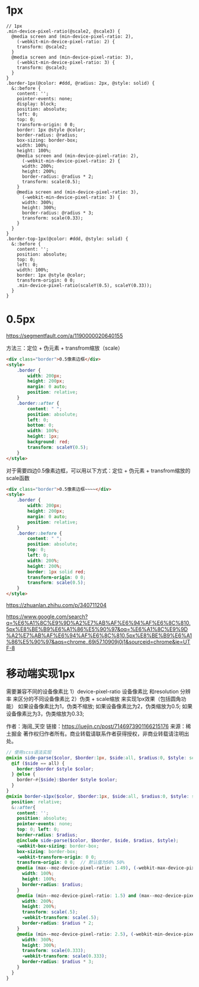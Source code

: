 # 1px
```less
// 1px
.min-device-pixel-ratio(@scale2, @scale3) {
  @media screen and (min-device-pixel-ratio: 2),
    (-webkit-min-device-pixel-ratio: 2) {
    transform: @scale2;
  }
  @media screen and (min-device-pixel-ratio: 3),
    (-webkit-min-device-pixel-ratio: 3) {
    transform: @scale3;
  }
}
.border-1px(@color: #ddd, @radius: 2px, @style: solid) {
  &::before {
    content: '';
    pointer-events: none;
    display: block;
    position: absolute;
    left: 0;
    top: 0;
    transform-origin: 0 0;
    border: 1px @style @color;
    border-radius: @radius;
    box-sizing: border-box;
    width: 100%;
    height: 100%;
    @media screen and (min-device-pixel-ratio: 2),
      (-webkit-min-device-pixel-ratio: 2) {
      width: 200%;
      height: 200%;
      border-radius: @radius * 2;
      transform: scale(0.5);
    }
    @media screen and (min-device-pixel-ratio: 3),
      (-webkit-min-device-pixel-ratio: 3) {
      width: 300%;
      height: 300%;
      border-radius: @radius * 3;
      transform: scale(0.33);
    }
  }
}
.border-top-1px(@color: #ddd, @style: solid) {
  &::before {
    content: '';
    position: absolute;
    top: 0;
    left: 0;
    width: 100%;
    border: 1px @style @color;
    transform-origin: 0 0;
    .min-device-pixel-ratio(scaleY(0.5), scaleY(0.33));
  }
}
```
# 0.5px
https://segmentfault.com/a/1190000020640155

方法三：定位 + 伪元素 + transfrom缩放（scale）


```html
<div class="border">0.5像素边框</div>
<style>
    .border {
        width: 200px;
        height: 200px;
        margin: 0 auto;
        position: relative;
    }
    .border::after {
        content: " ";
        position: absolute;
        left: 0;
        bottom: 0;
        width: 100%;
        height: 1px;
        background: red;
        transform: scaleY(0.5);
    }
</style>
```
对于需要四边0.5像素边框，可以用以下方式：定位 + 伪元素 + transfrom缩放的scale函数

```html
<div class="border">0.5像素边框~~~~</div>
<style>
    .border {
        width: 200px;
        height: 200px;
        margin: 0 auto;
        position: relative;
    }
    .border::before {
        content: " ";
        position: absolute;
        top: 0;
        left: 0;
        width: 200%;
        height: 200%;
        border: 1px solid red;
        transform-origin: 0 0;
        transform: scale(0.5);
    }
</style>
```

https://zhuanlan.zhihu.com/p/340711204


https://www.google.com/search?q=%E6%A1%8C%E9%9D%A2%E7%AB%AF%E6%94%AF%E6%8C%810.5px%E8%BE%B9%E6%A1%86%E5%90%97&oq=%E6%A1%8C%E9%9D%A2%E7%AB%AF%E6%94%AF%E6%8C%810.5px%E8%BE%B9%E6%A1%86%E5%90%97&aqs=chrome..69i57.10909j0j1&sourceid=chrome&ie=UTF-8


# 移动端实现1px
需要兼容不同的设备像素比
1）device-pixel-ratio 设备像素比 和resolution 分辨率 来区分的不同设备像素比
2）伪类 + scale缩放 来实现1px效果（包括圆角功能）
如果设备像素比为1，伪类不缩放;
如果设备像素比为2，伪类缩放为0.5;
如果设备像素比为3，伪类缩放为0.33;

作者：海阔_天空
链接：https://juejin.cn/post/7146973901166215176
来源：稀土掘金
著作权归作者所有。商业转载请联系作者获得授权，非商业转载请注明出处。
```scss
// 使用scss语法实现
@mixin side-parse($color, $border:1px, $side:all, $radius:0, $style: solid) {
  @if ($side == all) {
    border:$border $style $color;
  } @else {
    border-#{$side}:$border $style $color;
  }
}
@mixin border-s1px($color, $border:1px, $side:all, $radius:0, $style: solid, $radius: 0){
  position: relative;
  &::after{
    content: '';
    position: absolute;
    pointer-events: none;
    top: 0; left: 0;
    border-radius: $radius;
    @include side-parse($color, $border, $side, $radius, $style);
    -webkit-box-sizing: border-box;
    box-sizing: border-box;
    -webkit-transform-origin: 0 0;
    transform-origin: 0 0;  // 默认值为50% 50%
    @media (max--moz-device-pixel-ratio: 1.49), (-webkit-max-device-pixel-ratio: 1.49), (max-device-pixel-ratio: 1.49), (max-resolution: 143dpi), (max-resolution: 1.49dppx){
      width: 100%;
      height: 100%;
      border-radius: $radius;
    }
    @media (min--moz-device-pixel-ratio: 1.5) and (max--moz-device-pixel-ratio: 2.49), (-webkit-min-device-pixel-ratio: 1.5) and (-webkit-max-device-pixel-ratio: 2.49),(min-device-pixel-ratio: 1.5) and (max-device-pixel-ratio: 2.49),(min-resolution: 144dpi) and (max-resolution: 239dpi),(min-resolution: 1.5dppx) and (max-resolution: 2.49dppx){
      width: 200%;
      height: 200%;
      transform: scale(.5);
      -webkit-transform: scale(.5);
      border-radius: $radius * 2;
    }
    @media (min--moz-device-pixel-ratio: 2.5), (-webkit-min-device-pixel-ratio: 2.5),(min-device-pixel-ratio: 2.5), (min-resolution: 240dpi),(min-resolution: 2.5dppx){
      width: 300%;
      height: 300%;
      transform: scale(0.333);
      -webkit-transform: scale(0.333);
      border-radius: $radius * 3;
    }
  }
}
```
